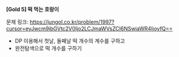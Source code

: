 **[Gold 5] 떡 먹는 호랑이**

문제 링크: https://jungol.co.kr/problem/1997?cursor=eyJwcm9ibGVtc2V0Ijo2LCJmaWVsZCI6NSwiaWR4IjoyfQ==

* DP 이용해서 첫날, 둘째날 떡 개수의 계수를 구하고
* 완전탐색으로 떡 개수를 구하기

